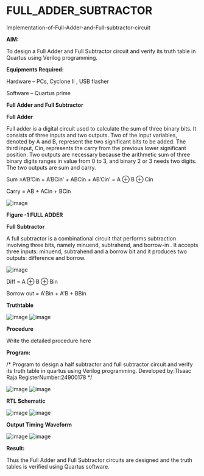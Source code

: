 # FULL_ADDER_SUBTRACTOR

Implementation-of-Full-Adder-and-Full-subtractor-circuit

**AIM:**

To design a Full Adder and Full Subtractor circuit and verify its truth table in Quartus using Verilog programming.

**Equipments Required:**

Hardware – PCs, Cyclone II , USB flasher

Software – Quartus prime

**Full Adder and Full Subtractor**

**Full Adder**

Full adder is a digital circuit used to calculate the sum of three binary bits. It consists of three inputs and two outputs. Two of the input variables, denoted by A and B, represent the two significant bits to be added. The third input, Cin, represents the carry from the previous lower significant position. Two outputs are necessary because the arithmetic sum of three binary digits ranges in value from 0 to 3, and binary 2 or 3 needs two digits. The two outputs are sum and carry.

Sum =A’B’Cin + A’BCin’ + ABCin + AB’Cin’ = A ⊕ B ⊕ Cin 

Carry = AB + ACin + BCin

![image](https://github.com/naavaneetha/FULL_ADDER_SUBTRACTOR/assets/154305477/0f30ba51-5ffb-4198-845f-18e054f675e7)

**Figure -1 FULL ADDER**

**Full Subtractor**

A full subtractor is a combinational circuit that performs subtraction involving three bits, namely minuend, subtrahend, and borrow-in . It accepts three inputs: minuend, subtrahend and a borrow bit and it produces two outputs: difference and borrow.

![image](https://github.com/naavaneetha/FULL_ADDER_SUBTRACTOR/assets/154305477/02b24f51-ab51-4304-9ad6-7b81ffc1ead5)

Diff = A ⊕ B ⊕ Bin 

Borrow out = A'Bin + A'B + BBin

**Truthtable**

![image](https://github.com/user-attachments/assets/a3b0fef8-f862-47c8-9a38-68b354ce354d)
![image](https://github.com/user-attachments/assets/7d0238ea-220f-49c4-af8b-ed5d62291d34)



**Procedure**

Write the detailed procedure here

**Program:**

/* Program to design a half subtractor and full subtractor circuit and verify its truth table in quartus using Verilog programming.
Developed by:TIsaac Raja
RegisterNumber:24900178
*/

![image](https://github.com/user-attachments/assets/ab7227e5-7300-4fdd-b6a1-08279863cd91)
![image](https://github.com/user-attachments/assets/968afeea-5ce3-4961-9980-da6da952690b)



**RTL Schematic**

![image](https://github.com/user-attachments/assets/58bdb3c0-14f4-41ae-8dc0-38164662ba5a)
![image](https://github.com/user-attachments/assets/1e836b2a-ff6d-4191-a008-9faa9a12dd29)



**Output Timing Waveform**

![image](https://github.com/user-attachments/assets/8a6caa1f-fefa-41f2-91d0-5524e42e1b4c)
![image](https://github.com/user-attachments/assets/3bdd1505-4ca2-4f73-85e9-f77bfccc6d18)



**Result:**

Thus the Full Adder and Full Subtractor circuits are designed and the truth tables is verified using Quartus software.



